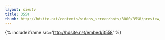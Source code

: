 ```yaml
---
layout: sieutv
title: 3558
thumb: http://hdsite.net/contents/videos_screenshots/3000/3558/preview_360p.mp4.jpg
---
```

{% include iframe src='http://hdsite.net/embed/3558' %}
 
